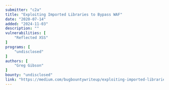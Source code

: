 ```yaml
---
submitter: "c2a"
title: "Exploiting Imported Libraries to Bypass WAF"
date: "2020-07-14"
added: "2024-11-03"
description: ""
vulnerabilities: [
    "Reflected XSS"
]
programs: [
    "undisclosed"
]
authors: [
    "Greg Gibson"
]
bounty: "undisclosed"
link: "https://medium.com/bugbountywriteup/exploiting-imported-libraries-to-bypass-cloudflare-waf-7aed99186c5a"
---
```





